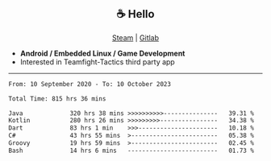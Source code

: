 <h2 align="center"> ☕ Hello </h2>

<p align="center">
  <a href="https://steamcommunity.com/id/Niforances/">Steam</a> |
  <a href="https://gitlab.com/niforances">Gitlab</a>
</p>

 - **Android / Embedded Linux / Game Development**
 - Interested in Teamfight-Tactics third party app

------

<!--START_SECTION:waka-->

```txt
From: 10 September 2020 - To: 10 October 2023

Total Time: 815 hrs 36 mins

Java             320 hrs 38 mins >>>>>>>>>>---------------   39.31 %
Kotlin           280 hrs 26 mins >>>>>>>>>----------------   34.38 %
Dart             83 hrs 1 min    >>>----------------------   10.18 %
C#               43 hrs 55 mins  >------------------------   05.38 %
Groovy           19 hrs 59 mins  >------------------------   02.45 %
Bash             14 hrs 6 mins   -------------------------   01.73 %
```

<!--END_SECTION:waka-->
